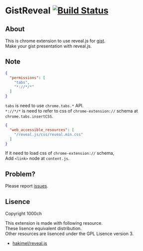 # GistReveal [![Build Status](https://travis-ci.org/1000ch/GistReveal.png?branch=master)](https://travis-ci.org/1000ch/GistReveal)

## About

This is chrome extension to use reveal.js for [gist](http://gist.github.com/).  
Make your gist presentation with reveal.js.  

## Note

```json
{
  "permissions": [
    "tabs",
    "*://*/*"
  ]
}
```

`tabs` is need to use `chrome.tabs.*` API.  
`*://*/*` is need to refer to css of `chrome-extension://` schema at `chrome.tabs.insertCSS`.  

```json
{
  "web_accessible_resources": [
    "/reveal.js/css/reveal.min.css"
  ]
}
```

If it need to load css of `chrome-extension://` schema,  
Add `<link>` node at `content.js`.  

## Problem?

Please report [issues](https://github.com/1000ch/GistReveal/issues).

## Lisence

Copyright 1000ch  

This extension is made with following resource.  
These lisence equivalent distribution.  
Other resources are lisenced under the GPL Lisence version 3.  

+ [hakimel/reveal.js](https://github.com/hakimel/reveal.js/)